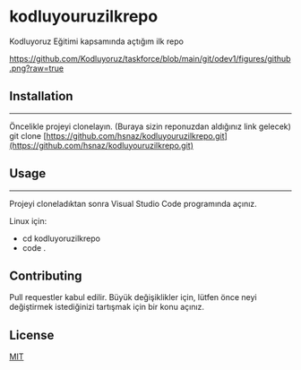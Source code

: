 # kodluyouruzilkrepo
Kodluyoruz Eğitimi kapsamında açtığım ilk repo

https://github.com/Kodluyoruz/taskforce/blob/main/git/odev1/figures/github.png?raw=true
## Installation
---

Öncelikle projeyi clonelayın. (Buraya sizin reponuzdan aldığınız link gelecek)
git clone [https://github.com/hsnaz/kodluyouruzilkrepo.git](https://github.com/hsnaz/kodluyouruzilkrepo.git)

## Usage
---
Projeyi cloneladıktan sonra Visual Studio Code programında açınız.

Linux için:
* cd kodluyoruzilkrepo
* code .

## Contributing
Pull requestler kabul edilir. Büyük değişiklikler için, lütfen önce neyi değiştirmek istediğinizi tartışmak için bir konu açınız.

## License
[MIT](https://choosealicense.com/licenses/mit/)